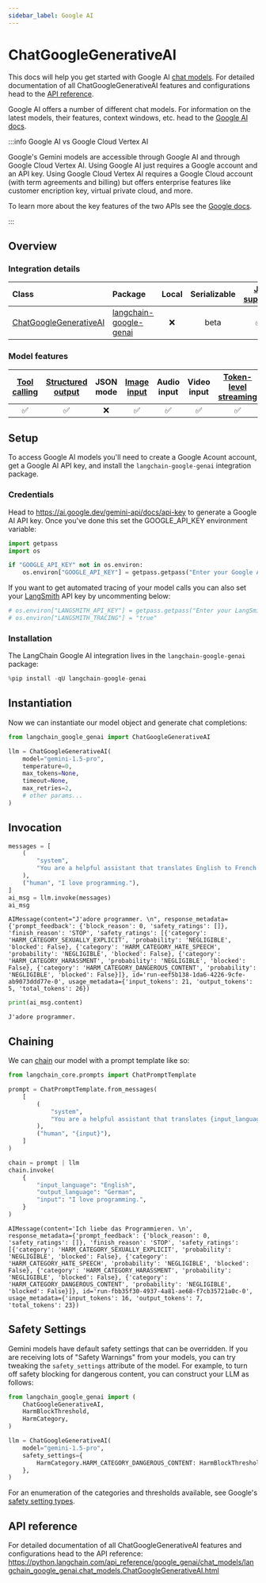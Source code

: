 ```yaml
---
sidebar_label: Google AI
---
```

# ChatGoogleGenerativeAI

This docs will help you get started with Google AI [chat models](/docs/concepts/chat_models). For detailed documentation of all ChatGoogleGenerativeAI features and configurations head to the [API reference](https://python.langchain.com/api_reference/google_genai/chat_models/langchain_google_genai.chat_models.ChatGoogleGenerativeAI.html).

Google AI offers a number of different chat models. For information on the latest models, their features, context windows, etc. head to the [Google AI docs](https://ai.google.dev/gemini-api/docs/models/gemini).

:::info Google AI vs Google Cloud Vertex AI

Google's Gemini models are accessible through Google AI and through Google Cloud Vertex AI. Using Google AI just requires a Google account and an API key. Using Google Cloud Vertex AI requires a Google Cloud account (with term agreements and billing) but offers enterprise features like customer encription key, virtual private cloud, and more.

To learn more about the key features of the two APIs see the [Google docs](https://cloud.google.com/vertex-ai/generative-ai/docs/migrate/migrate-google-ai#google-ai).

:::

## Overview
### Integration details

| Class | Package | Local | Serializable | [JS support](https://js.langchain.com/docs/integrations/chat/google_generativeai) | Package downloads | Package latest |
| :--- | :--- | :---: | :---: |  :---: | :---: | :---: |
| [ChatGoogleGenerativeAI](https://python.langchain.com/api_reference/google_genai/chat_models/langchain_google_genai.chat_models.ChatGoogleGenerativeAI.html) | [langchain-google-genai](https://python.langchain.com/api_reference/google_genai/index.html) | ❌ | beta | ✅ | ![PyPI - Downloads](https://img.shields.io/pypi/dm/langchain-google-genai?style=flat-square&label=%20) | ![PyPI - Version](https://img.shields.io/pypi/v/langchain-google-genai?style=flat-square&label=%20) |

### Model features
| [Tool calling](/docs/how_to/tool_calling) | [Structured output](/docs/how_to/structured_output/) | JSON mode | [Image input](/docs/how_to/multimodal_inputs/) | Audio input | Video input | [Token-level streaming](/docs/how_to/chat_streaming/) | Native async | [Token usage](/docs/how_to/chat_token_usage_tracking/) | [Logprobs](/docs/how_to/logprobs/) |
| :---: | :---: | :---: | :---: |  :---: | :---: | :---: | :---: | :---: | :---: |
| ✅ | ✅ | ❌ | ✅ | ✅ | ✅ | ✅ | ✅ | ✅ | ❌ | 

## Setup

To access Google AI models you'll need to create a Google Acount account, get a Google AI API key, and install the `langchain-google-genai` integration package.

### Credentials

Head to https://ai.google.dev/gemini-api/docs/api-key to generate a Google AI API key. Once you've done this set the GOOGLE_API_KEY environment variable:


```python
import getpass
import os

if "GOOGLE_API_KEY" not in os.environ:
    os.environ["GOOGLE_API_KEY"] = getpass.getpass("Enter your Google AI API key: ")
```

If you want to get automated tracing of your model calls you can also set your [LangSmith](https://docs.smith.langchain.com/) API key by uncommenting below:


```python
# os.environ["LANGSMITH_API_KEY"] = getpass.getpass("Enter your LangSmith API key: ")
# os.environ["LANGSMITH_TRACING"] = "true"
```

### Installation

The LangChain Google AI integration lives in the `langchain-google-genai` package:


```python
%pip install -qU langchain-google-genai
```

## Instantiation

Now we can instantiate our model object and generate chat completions:


```python
from langchain_google_genai import ChatGoogleGenerativeAI

llm = ChatGoogleGenerativeAI(
    model="gemini-1.5-pro",
    temperature=0,
    max_tokens=None,
    timeout=None,
    max_retries=2,
    # other params...
)
```

## Invocation


```python
messages = [
    (
        "system",
        "You are a helpful assistant that translates English to French. Translate the user sentence.",
    ),
    ("human", "I love programming."),
]
ai_msg = llm.invoke(messages)
ai_msg
```




    AIMessage(content="J'adore programmer. \n", response_metadata={'prompt_feedback': {'block_reason': 0, 'safety_ratings': []}, 'finish_reason': 'STOP', 'safety_ratings': [{'category': 'HARM_CATEGORY_SEXUALLY_EXPLICIT', 'probability': 'NEGLIGIBLE', 'blocked': False}, {'category': 'HARM_CATEGORY_HATE_SPEECH', 'probability': 'NEGLIGIBLE', 'blocked': False}, {'category': 'HARM_CATEGORY_HARASSMENT', 'probability': 'NEGLIGIBLE', 'blocked': False}, {'category': 'HARM_CATEGORY_DANGEROUS_CONTENT', 'probability': 'NEGLIGIBLE', 'blocked': False}]}, id='run-eef5b138-1da6-4226-9cfe-ab9073ddd77e-0', usage_metadata={'input_tokens': 21, 'output_tokens': 5, 'total_tokens': 26})




```python
print(ai_msg.content)
```

    J'adore programmer. 
    
    

## Chaining

We can [chain](/docs/how_to/sequence/) our model with a prompt template like so:


```python
from langchain_core.prompts import ChatPromptTemplate

prompt = ChatPromptTemplate.from_messages(
    [
        (
            "system",
            "You are a helpful assistant that translates {input_language} to {output_language}.",
        ),
        ("human", "{input}"),
    ]
)

chain = prompt | llm
chain.invoke(
    {
        "input_language": "English",
        "output_language": "German",
        "input": "I love programming.",
    }
)
```




    AIMessage(content='Ich liebe das Programmieren. \n', response_metadata={'prompt_feedback': {'block_reason': 0, 'safety_ratings': []}, 'finish_reason': 'STOP', 'safety_ratings': [{'category': 'HARM_CATEGORY_SEXUALLY_EXPLICIT', 'probability': 'NEGLIGIBLE', 'blocked': False}, {'category': 'HARM_CATEGORY_HATE_SPEECH', 'probability': 'NEGLIGIBLE', 'blocked': False}, {'category': 'HARM_CATEGORY_HARASSMENT', 'probability': 'NEGLIGIBLE', 'blocked': False}, {'category': 'HARM_CATEGORY_DANGEROUS_CONTENT', 'probability': 'NEGLIGIBLE', 'blocked': False}]}, id='run-fbb35f30-4937-4a81-ae68-f7cb35721a0c-0', usage_metadata={'input_tokens': 16, 'output_tokens': 7, 'total_tokens': 23})



## Safety Settings

Gemini models have default safety settings that can be overridden. If you are receiving lots of "Safety Warnings" from your models, you can try tweaking the `safety_settings` attribute of the model. For example, to turn off safety blocking for dangerous content, you can construct your LLM as follows:


```python
from langchain_google_genai import (
    ChatGoogleGenerativeAI,
    HarmBlockThreshold,
    HarmCategory,
)

llm = ChatGoogleGenerativeAI(
    model="gemini-1.5-pro",
    safety_settings={
        HarmCategory.HARM_CATEGORY_DANGEROUS_CONTENT: HarmBlockThreshold.BLOCK_NONE,
    },
)
```

For an enumeration of the categories and thresholds available, see Google's [safety setting types](https://ai.google.dev/api/python/google/generativeai/types/SafetySettingDict).

## API reference

For detailed documentation of all ChatGoogleGenerativeAI features and configurations head to the API reference: https://python.langchain.com/api_reference/google_genai/chat_models/langchain_google_genai.chat_models.ChatGoogleGenerativeAI.html
